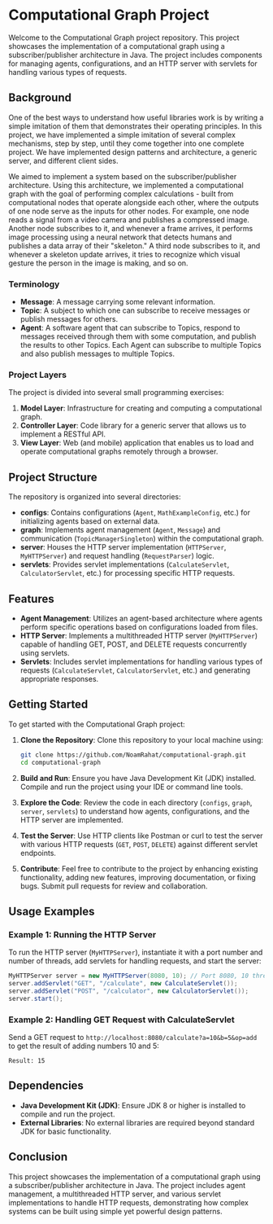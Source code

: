 # Computational Graph Project

Welcome to the Computational Graph project repository. This project showcases the implementation of a computational graph using a subscriber/publisher architecture in Java. The project includes components for managing agents, configurations, and an HTTP server with servlets for handling various types of requests.

## Background

One of the best ways to understand how useful libraries work is by writing a simple imitation of them that demonstrates their operating principles. In this project, we have implemented a simple imitation of several complex mechanisms, step by step, until they come together into one complete project. We have implemented design patterns and architecture, a generic server, and different client sides.

We aimed to implement a system based on the subscriber/publisher architecture. Using this architecture, we implemented a computational graph with the goal of performing complex calculations - built from computational nodes that operate alongside each other, where the outputs of one node serve as the inputs for other nodes. For example, one node reads a signal from a video camera and publishes a compressed image. Another node subscribes to it, and whenever a frame arrives, it performs image processing using a neural network that detects humans and publishes a data array of their "skeleton." A third node subscribes to it, and whenever a skeleton update arrives, it tries to recognize which visual gesture the person in the image is making, and so on.

### Terminology

- **Message**: A message carrying some relevant information.
- **Topic**: A subject to which one can subscribe to receive messages or publish messages for others.
- **Agent**: A software agent that can subscribe to Topics, respond to messages received through them with some computation, and publish the results to other Topics. Each Agent can subscribe to multiple Topics and also publish messages to multiple Topics.

### Project Layers

The project is divided into several small programming exercises:

1. **Model Layer**: Infrastructure for creating and computing a computational graph.
2. **Controller Layer**: Code library for a generic server that allows us to implement a RESTful API.
3. **View Layer**: Web (and mobile) application that enables us to load and operate computational graphs remotely through a browser.

## Project Structure

The repository is organized into several directories:

- **configs**: Contains configurations (`Agent`, `MathExampleConfig`, etc.) for initializing agents based on external data.
- **graph**: Implements agent management (`Agent`, `Message`) and communication (`TopicManagerSingleton`) within the computational graph.
- **server**: Houses the HTTP server implementation (`HTTPServer`, `MyHTTPServer`) and request handling (`RequestParser`) logic.
- **servlets**: Provides servlet implementations (`CalculateServlet`, `CalculatorServlet`, etc.) for processing specific HTTP requests.

## Features

- **Agent Management**: Utilizes an agent-based architecture where agents perform specific operations based on configurations loaded from files.
- **HTTP Server**: Implements a multithreaded HTTP server (`MyHTTPServer`) capable of handling GET, POST, and DELETE requests concurrently using servlets.
- **Servlets**: Includes servlet implementations for handling various types of requests (`CalculateServlet`, `CalculatorServlet`, etc.) and generating appropriate responses.

## Getting Started

To get started with the Computational Graph project:

1. **Clone the Repository**: Clone this repository to your local machine using:
   ```sh
   git clone https://github.com/NoamRahat/computational-graph.git
   cd computational-graph
   ```

2. **Build and Run**: Ensure you have Java Development Kit (JDK) installed. Compile and run the project using your IDE or command line tools.

3. **Explore the Code**: Review the code in each directory (`configs`, `graph`, `server`, `servlets`) to understand how agents, configurations, and the HTTP server are implemented.

4. **Test the Server**: Use HTTP clients like Postman or curl to test the server with various HTTP requests (`GET`, `POST`, `DELETE`) against different servlet endpoints.

5. **Contribute**: Feel free to contribute to the project by enhancing existing functionality, adding new features, improving documentation, or fixing bugs. Submit pull requests for review and collaboration.

## Usage Examples

### Example 1: Running the HTTP Server

To run the HTTP server (`MyHTTPServer`), instantiate it with a port number and number of threads, add servlets for handling requests, and start the server:
```java
MyHTTPServer server = new MyHTTPServer(8080, 10); // Port 8080, 10 threads
server.addServlet("GET", "/calculate", new CalculateServlet());
server.addServlet("POST", "/calculator", new CalculatorServlet());
server.start();
```

### Example 2: Handling GET Request with CalculateServlet

Send a GET request to `http://localhost:8080/calculate?a=10&b=5&op=add` to get the result of adding numbers 10 and 5:
```
Result: 15
```

## Dependencies

- **Java Development Kit (JDK)**: Ensure JDK 8 or higher is installed to compile and run the project.
- **External Libraries**: No external libraries are required beyond standard JDK for basic functionality.

## Conclusion

This project showcases the implementation of a computational graph using a subscriber/publisher architecture in Java. The project includes agent management, a multithreaded HTTP server, and various servlet implementations to handle HTTP requests, demonstrating how complex systems can be built using simple yet powerful design patterns.
